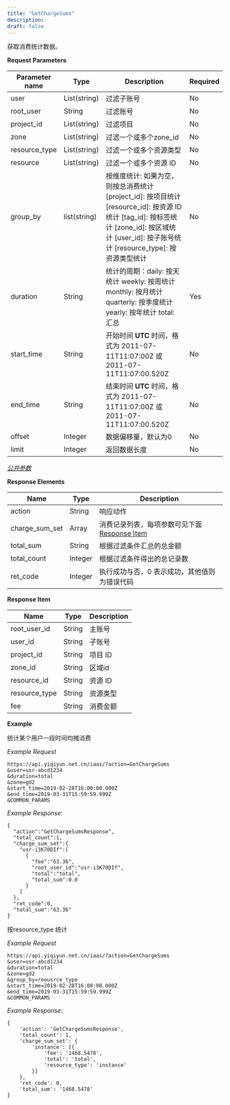 ```yaml
---
title: "GetChargeSums"
description: 
draft: false
---
```




获取消费统计数据。

**Request Parameters**

| Parameter name | Type | Description | Required |
| --- | --- | --- | --- |
| user | List(string) | 过滤子账号 | No |
| root_user | String | 过滤账号 | No |
| project_id | List(string) | 过滤项目 | No |
| zone | List(string) | 过滤一个或多个zone_id | No |
| resource_type | List(string) | 过滤一个或多个资源类型 | No |
| resource| List(string) | 过滤一个或多个资源 ID | No |
| group_by | list(string) |  按维度统计: 如果为空，则按总消费统计 [project_id]: 按项目统计 [resource_id]: 按资源 ID统计 [tag_id]: 按标签统计 [zone_id]: 按区域统计 [user_id]: 按子账号统计 [resource_type]: 按资源类型统计 | No |
| duration | String |  统计的周期：daily: 按天统计 weekly: 按周统计 monthly: 按月统计 quarterly: 按季度统计 yearly: 按年统计 total: 汇总| Yes |
| start_time | String | 开始时间 **UTC** 时间，格式为 2011-07-11T11:07:00Z 或 2011-07-11T11:07:00.520Z | No |
| end_time | String | 结束时间 **UTC** 时间，格式为 2011-07-11T11:07:00Z 或 2011-07-11T11:07:00.520Z | No |
| offset | Integer | 数据偏移量，默认为0 | No |
| limit | Integer | 返回数据长度| No |

[_公共参数_](../../../parameters/)

**Response Elements**

| Name | Type | Description |
| --- | --- | --- |
| action | String | 响应动作 |
| charge_sum_set | Array | 消费记录列表，每项参数可见下面 [Response Item](#response-item) |
| total_sum | String | 根据过滤条件汇总的总金额 |
| total_count | Integer | 根据过滤条件得出的总记录数 |
| ret_code | Integer | 执行成功与否，0 表示成功，其他值则为错误代码 |

**Response Item**

| Name | Type | Description |
| --- | --- | --- |
| root_user_id | String | 主账号 |
| user_id | String | 子账号 |
| project_id | String | 项目 ID |
| zone_id | String | 区域id |
| resource_id | String | 资源 ID |
| resource_type | String | 资源类型 |
| fee | String | 消费金额 |

**Example**

统计某个用户一段时间均摊消费

_Example Request_

```
https://api.yiqiyun.net.cn/iaas/?action=GetChargeSums
&user=usr-abcd1234
&duration=total
&zone=gd2
&start_time=2019-02-28T16:00:00.000Z
&end_time=2019-03-31T15:59:59.999Z
&COMMON_PARAMS
```

_Example Response_:
```
{
  "action":"GetChargeSumsResponse",
  "total_count":1,
  "charge_sum_set":{
    "usr-i3K70DIf":[
      {
        "fee":"63.36",
        "root_user_id":"usr-i3K70DIf",
        "total":"total",
        "total_sum":0.0
      }
    ]
  },
  "ret_code":0,
  "total_sum":"63.36"
}
```

按resource_type 统计

_Example Request_

```
https://api.yiqiyun.net.cn/iaas/?action=GetChargeSums
&user=usr-abcd1234
&duration=total
&zone=gd2
&group_by=reousrce_type
&start_time=2019-02-28T16:00:00.000Z
&end_time=2019-03-31T15:59:59.999Z
&COMMON_PARAMS
```

_Example Response_:
```
{
	'action': 'GetChargeSumsResponse',
	'total_count': 1,
	'charge_sum_set': {
		'instance': [{
			'fee': '1468.5478',
			'total': 'total',
			'resource_type': 'instance'
		}]
	},
	'ret_code': 0,
	'total_sum': '1468.5478'
}
```
